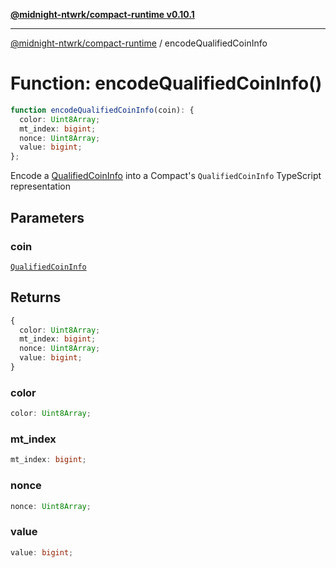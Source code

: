 [**@midnight-ntwrk/compact-runtime v0.10.1**](../README.md)

***

[@midnight-ntwrk/compact-runtime](../globals.md) / encodeQualifiedCoinInfo

# Function: encodeQualifiedCoinInfo()

```ts
function encodeQualifiedCoinInfo(coin): {
  color: Uint8Array;
  mt_index: bigint;
  nonce: Uint8Array;
  value: bigint;
};
```

Encode a [QualifiedCoinInfo](../type-aliases/QualifiedCoinInfo.md) into a Compact's `QualifiedCoinInfo`
TypeScript representation

## Parameters

### coin

[`QualifiedCoinInfo`](../type-aliases/QualifiedCoinInfo.md)

## Returns

```ts
{
  color: Uint8Array;
  mt_index: bigint;
  nonce: Uint8Array;
  value: bigint;
}
```

### color

```ts
color: Uint8Array;
```

### mt\_index

```ts
mt_index: bigint;
```

### nonce

```ts
nonce: Uint8Array;
```

### value

```ts
value: bigint;
```
